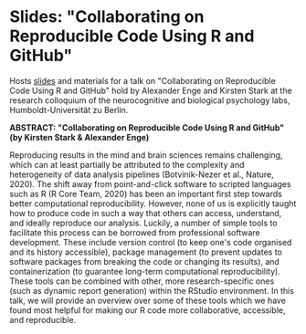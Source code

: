 # Slides: "Collaborating on Reproducible Code Using R and GitHub"

Hosts [slides](https://github.com/KirstenStark/colab_r_github/blob/main/Presentation_Colab_r_github.html) and materials for a talk on "Collaborating on Reproducible Code Using R and GitHub" hold by Alexander Enge and Kirsten Stark at the research colloquium of the neurocognitive and biological psychology labs, Humboldt-Universität zu Berlin. 

**ABSTRACT: "Collaborating on Reproducible Code Using R and GitHub" (by Kirsten Stark & Alexander Enge)**

Reproducing results in the mind and brain sciences remains challenging, which can at least partially be attributed to the complexity and heterogeneity of data analysis pipelines (Botvinik-Nezer et al., Nature, 2020). The shift away from point-and-click software to scripted languages such as R (R Core Team, 2020) has been an important first step towards better computational reproducibility. However, none of us is explicitly taught how to produce code in such a way that others can access, understand, and ideally reproduce our analysis. Luckily, a number of simple tools to facilitate this process can be borrowed from professional software development. These include version control (to keep one's code organised and its history accessible), package management (to prevent updates to software packages from breaking the code or changing its results), and containerization (to guarantee long-term computational reproducibility). These tools can be combined with other, more research-specific ones (such as dynamic report generation) within the RStudio environment. In this talk, we will provide an overview over some of these tools which we have found most helpful for making our R code more collaborative, accessible, and reproducible.


